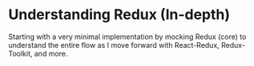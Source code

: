 # Understanding Redux (In-depth)

Starting with a very minimal implementation by mocking Redux (core) to understand the entire flow as I move forward with React-Redux, Redux-Toolkit, and more.
